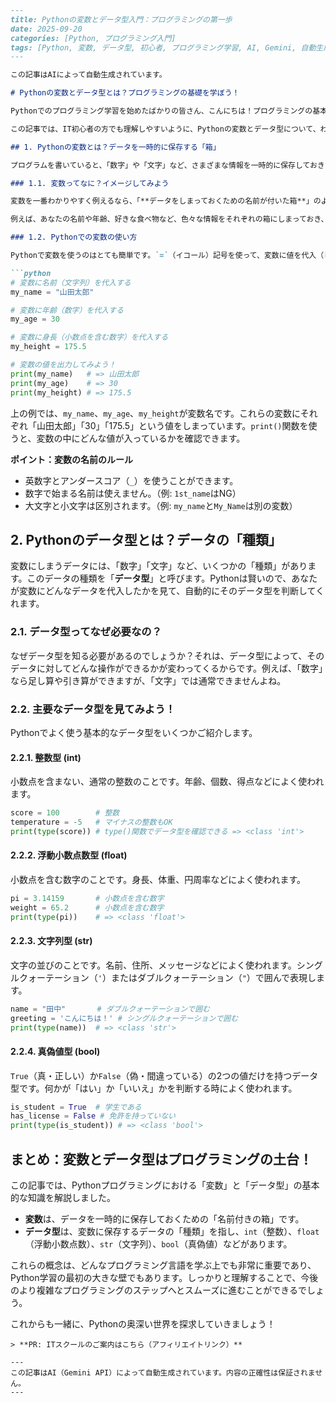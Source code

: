 ```markdown
---
title: Pythonの変数とデータ型入門：プログラミングの第一歩
date: 2025-09-20
categories: [Python, プログラミング入門]
tags: [Python, 変数, データ型, 初心者, プログラミング学習, AI, Gemini, 自動生成, 基本]
---

この記事はAIによって自動生成されています。

# Pythonの変数とデータ型とは？プログラミングの基礎を学ぼう！

Pythonでのプログラミング学習を始めたばかりの皆さん、こんにちは！プログラミングの基本的な概念である「変数（へんすう）」と「データ型（データがた）」は、どんなプログラムを書く上でも避けては通れない大切な要素です。

この記事では、IT初心者の方でも理解しやすいように、Pythonの変数とデータ型について、わかりやすい例やサンプルコードを交えながら徹底的に解説していきます。これを読めば、あなたのPython学習がきっとスムーズに進むはずです。さあ、一緒にプログラミングの第一歩を踏み出しましょう！

## 1. Pythonの変数とは？データを一時的に保存する「箱」

プログラムを書いていると、「数字」や「文字」など、さまざまな情報を一時的に保存しておきたい場面が出てきます。そんな時に活躍するのが「変数」です。

### 1.1. 変数ってなに？イメージしてみよう

変数を一番わかりやすく例えるなら、「**データをしまっておくための名前が付いた箱**」のようなものです。

例えば、あなたの名前や年齢、好きな食べ物など、色々な情報をそれぞれの箱にしまっておき、必要に応じてその箱から取り出して使う、といったイメージです。

### 1.2. Pythonでの変数の使い方

Pythonで変数を使うのはとても簡単です。`=`（イコール）記号を使って、変数に値を代入（しまうこと）します。

```python
# 変数に名前（文字列）を代入する
my_name = "山田太郎"

# 変数に年齢（数字）を代入する
my_age = 30

# 変数に身長（小数点を含む数字）を代入する
my_height = 175.5

# 変数の値を出力してみよう！
print(my_name)   # => 山田太郎
print(my_age)    # => 30
print(my_height) # => 175.5
```

上の例では、`my_name`、`my_age`、`my_height`が変数名です。これらの変数にそれぞれ「山田太郎」「30」「175.5」という値をしまっています。`print()`関数を使うと、変数の中にどんな値が入っているかを確認できます。

**ポイント：変数の名前のルール**
*   英数字とアンダースコア（`_`）を使うことができます。
*   数字で始まる名前は使えません。（例: `1st_name`はNG）
*   大文字と小文字は区別されます。（例: `my_name`と`My_Name`は別の変数）

## 2. Pythonのデータ型とは？データの「種類」

変数にしまうデータには、「数字」「文字」など、いくつかの「種類」があります。このデータの種類を「**データ型**」と呼びます。Pythonは賢いので、あなたが変数にどんなデータを代入したかを見て、自動的にそのデータ型を判断してくれます。

### 2.1. データ型ってなぜ必要なの？

なぜデータ型を知る必要があるのでしょうか？それは、データ型によって、そのデータに対してどんな操作ができるかが変わってくるからです。例えば、「数字」なら足し算や引き算ができますが、「文字」では通常できませんよね。

### 2.2. 主要なデータ型を見てみよう！

Pythonでよく使う基本的なデータ型をいくつかご紹介します。

#### 2.2.1. 整数型 (int)

小数点を含まない、通常の整数のことです。年齢、個数、得点などによく使われます。

```python
score = 100        # 整数
temperature = -5   # マイナスの整数もOK
print(type(score)) # type()関数でデータ型を確認できる => <class 'int'>
```

#### 2.2.2. 浮動小数点数型 (float)

小数点を含む数字のことです。身長、体重、円周率などによく使われます。

```python
pi = 3.14159       # 小数点を含む数字
weight = 65.2      # 小数点を含む数字
print(type(pi))    # => <class 'float'>
```

#### 2.2.3. 文字列型 (str)

文字の並びのことです。名前、住所、メッセージなどによく使われます。シングルクォーテーション（`'`）またはダブルクォーテーション（`"`）で囲んで表現します。

```python
name = "田中"       # ダブルクォーテーションで囲む
greeting = 'こんにちは！' # シングルクォーテーションで囲む
print(type(name))  # => <class 'str'>
```

#### 2.2.4. 真偽値型 (bool)

`True`（真・正しい）か`False`（偽・間違っている）の2つの値だけを持つデータ型です。何かが「はい」か「いいえ」かを判断する時によく使われます。

```python
is_student = True  # 学生である
has_license = False # 免許を持っていない
print(type(is_student)) # => <class 'bool'>
```

## まとめ：変数とデータ型はプログラミングの土台！

この記事では、Pythonプログラミングにおける「変数」と「データ型」の基本的な知識を解説しました。

*   **変数**は、データを一時的に保存しておくための「名前付きの箱」です。
*   **データ型**は、変数に保存するデータの「種類」を指し、`int`（整数）、`float`（浮動小数点数）、`str`（文字列）、`bool`（真偽値）などがあります。

これらの概念は、どんなプログラミング言語を学ぶ上でも非常に重要であり、Python学習の最初の大きな壁でもあります。しっかりと理解することで、今後のより複雑なプログラミングのステップへとスムーズに進むことができるでしょう。

これからも一緒に、Pythonの奥深い世界を探求していきましょう！
```
> **PR: ITスクールのご案内はこちら（アフィリエイトリンク）**

---
この記事はAI（Gemini API）によって自動生成されています。内容の正確性は保証されません。
---
